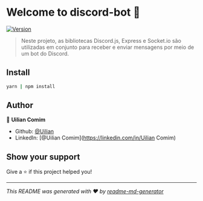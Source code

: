 # Welcome to discord-bot 👋

[![Version](https://img.shields.io/npm/v/discord-bot.svg)](https://www.npmjs.com/package/discord-bot)

> Neste projeto, as bibliotecas Discord.js, Express e Socket.io são utilizadas em conjunto para receber e enviar mensagens por meio de um bot do Discord.

## Install

```sh
yarn | npm install
```

## Author

👤 **Uilian Comim**

-   Github: [@Uilian](https://github.com/Uilian)
-   LinkedIn: [@Uilian Comim](https://linkedin.com/in/Uilian Comim)

## Show your support

Give a ⭐️ if this project helped you!

---

_This README was generated with ❤️ by [readme-md-generator](https://github.com/kefranabg/readme-md-generator)_
